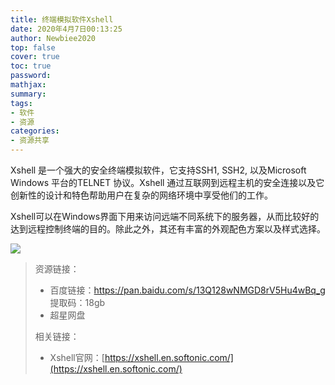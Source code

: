 ```yaml
---
title: 终端模拟软件Xshell
date: 2020年4月7日00:13:25
author: Newbiee2020
top: false
cover: true
toc: true
password: 
mathjax: 
summary: 
tags:
- 软件
- 资源
categories:
- 资源共享
---
```


Xshell 是一个强大的安全终端模拟软件，它支持SSH1, SSH2, 以及Microsoft Windows 平台的TELNET 协议。Xshell 通过互联网到远程主机的安全连接以及它创新性的设计和特色帮助用户在复杂的网络环境中享受他们的工作。

Xshell可以在Windows界面下用来访问远端不同系统下的服务器，从而比较好的达到远程控制终端的目的。除此之外，其还有丰富的外观配色方案以及样式选择。

![](https://bkimg.cdn.bcebos.com/pic/472309f79052982229ffd54dddca7bcb0b46d474?x-bce-process=image/watermark,g_7,image_d2F0ZXIvYmFpa2UxMTY=,xp_5,yp_5)

> 资源链接：
>
> * 百度链接：https://pan.baidu.com/s/13Q128wNMGD8rV5Hu4wBq_g 
>   提取码：18gb
> * 超星网盘
>
> 相关链接：
>
> * Xshell官网：[https://xshell.en.softonic.com/](https://xshell.en.softonic.com/)
